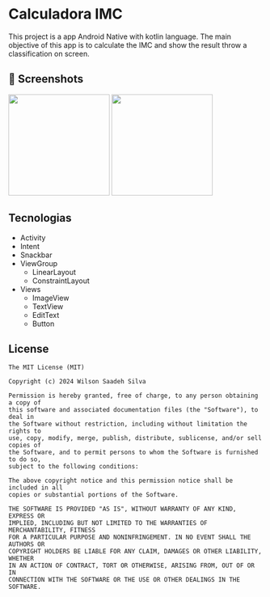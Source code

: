 # Calculadora IMC
This project is a app Android Native with kotlin language. The main objective of this app  is to calculate  the IMC and show the result throw a classification on screen.

## :camera_flash: Screenshots
<!-- You can add more screenshots here if you like -->
<img src="https://github.com/user-attachments/assets/8d986c9c-e51f-4d5e-8d7c-62938a91036c" width=200/>
<img src="https://github.com/user-attachments/assets/70797523-852b-4b0a-b3af-5c8084960f61" width=200/>


## Tecnologias
- Activity
- Intent
- Snackbar
- ViewGroup
  - LinearLayout
  - ConstraintLayout
- Views
  - ImageView
  - TextView
  - EditText
  - Button  


## License
```
The MIT License (MIT)

Copyright (c) 2024 Wilson Saadeh Silva

Permission is hereby granted, free of charge, to any person obtaining a copy of
this software and associated documentation files (the "Software"), to deal in
the Software without restriction, including without limitation the rights to
use, copy, modify, merge, publish, distribute, sublicense, and/or sell copies of
the Software, and to permit persons to whom the Software is furnished to do so,
subject to the following conditions:

The above copyright notice and this permission notice shall be included in all
copies or substantial portions of the Software.

THE SOFTWARE IS PROVIDED "AS IS", WITHOUT WARRANTY OF ANY KIND, EXPRESS OR
IMPLIED, INCLUDING BUT NOT LIMITED TO THE WARRANTIES OF MERCHANTABILITY, FITNESS
FOR A PARTICULAR PURPOSE AND NONINFRINGEMENT. IN NO EVENT SHALL THE AUTHORS OR
COPYRIGHT HOLDERS BE LIABLE FOR ANY CLAIM, DAMAGES OR OTHER LIABILITY, WHETHER
IN AN ACTION OF CONTRACT, TORT OR OTHERWISE, ARISING FROM, OUT OF OR IN
CONNECTION WITH THE SOFTWARE OR THE USE OR OTHER DEALINGS IN THE SOFTWARE.
```
